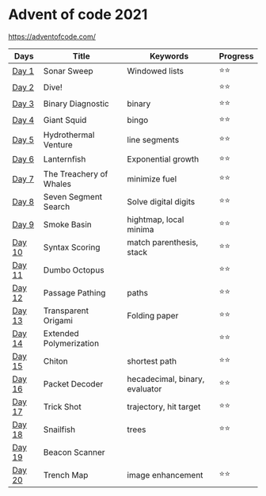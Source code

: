 # Advent of code 2021

https://adventofcode.com/


| Days                                  | Title            | Keywords       | Progress |
|---------------------------------------|------------------|----------------|----------|
| [Day 1](src/main/kotlin/days/Day1.kt) | Sonar Sweep      | Windowed lists | ⭐⭐ |
| [Day 2](src/main/kotlin/days/Day1.kt) | Dive!            |                | ⭐⭐ |
| [Day 3](src/main/kotlin/days/Day1.kt) | Binary Diagnostic| binary         | ⭐⭐ |
| [Day 4](src/main/kotlin/days/Day1.kt) | Giant Squid      | bingo          | ⭐⭐ |
| [Day 5](src/main/kotlin/days/Day5.kt) | Hydrothermal Venture | line segments | ⭐⭐ |
| [Day 6](src/main/kotlin/days/Day6.kt) | Lanternfish      | Exponential growth | ⭐⭐ |
| [Day 7](src/main/kotlin/days/Day7.kt) | The Treachery of Whales | minimize fuel | ⭐⭐ |
| [Day 8](src/main/kotlin/days/Day8.kt) | Seven Segment Search | Solve digital digits | ⭐⭐ |
| [Day 9](src/main/kotlin/days/Day9.kt) | Smoke Basin | hightmap, local minima | ⭐⭐ |
| [Day 10](src/main/kotlin/days/Day10.kt) | Syntax Scoring | match parenthesis, stack | ⭐⭐ |
| [Day 11](src/main/kotlin/days/Day11.kt) | Dumbo Octopus  |                 | ⭐⭐ |
| [Day 12](src/main/kotlin/days/Day12.kt) | Passage Pathing | paths          | ⭐⭐ |
| [Day 13](src/main/kotlin/days/Day13.kt) | Transparent Origami | Folding paper | ⭐⭐ |
| [Day 14](src/main/kotlin/days/Day14.kt) | Extended Polymerization |          | ⭐⭐ |
| [Day 15](src/main/kotlin/days/Day15.kt) | Chiton | shortest path             | ⭐⭐ |
| [Day 16](src/main/kotlin/days/Day16.kt) | Packet Decoder | hecadecimal, binary, evaluator | ⭐⭐ |
| [Day 17](src/main/kotlin/days/Day17.kt) | Trick Shot | trajectory, hit target | ⭐⭐ |
| [Day 18](src/main/kotlin/days/Day18.kt) | Snailfish | trees | ⭐⭐ |
| [Day 19](src/main/kotlin/days/Day19.kt) | Beacon Scanner |  
| [Day 20](src/main/kotlin/days/Day20.kt) | Trench Map | image enhancement | ⭐⭐ |

